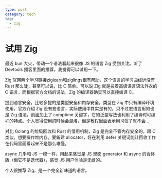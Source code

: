 ```yaml
---
type: post
category: tech
tag:
  - zig
---
```


# 试用 Zig

最近 bun 大火，带动一个语法看起来很像 JS 的语言 Zig 受到关注。听了 Devtools 播客里面的推荐，我觉得可以试用一下。

Zig 官网两个学习链接[ziglearn](https://ziglearn.org/)和[ziglings](https://github.com/ratfactor/ziglings)很有帮助，这个语言的学习曲线远没有 Rust 那么陡，甚至可以说，比 C 简单。可以说 Zig 就是披着高级语言语法外衣的 C 语言，而根据官方文档的说法，Zig 的编译器确实可以直接编译 C。

提到语言安全，比较多提的是类型安全和内存安全。类型在 Zig 中只有编译环境使用，官方介绍 Zig 没有宏语言，实际使用中其实是有的，只不过宏语言用的也是 Zig 语法，前面加上了 comptime 关键字，它的泛型写法也利用了编译时可编程的特点。个人觉得使用的时候会混淆，但是教程里面表示用习惯了就不会...

对比 Golang 的垃圾回收和 Rust 的借用机制，Zig 是完全不管内存安全的，跟 C 类似，想要操作堆内存，要新建 allocator，好在利用 defer 关键词能让回收工作在代码里面看起来不是那么难懂。

async 几乎和 JS 一模一样，用起来感觉是 JS 里面 generator 和 async 的合体版（但它不是迭代器），感觉 JS 用户体验是无缝的。

个人很推荐 Zig，是一个完全新味道的语言。
